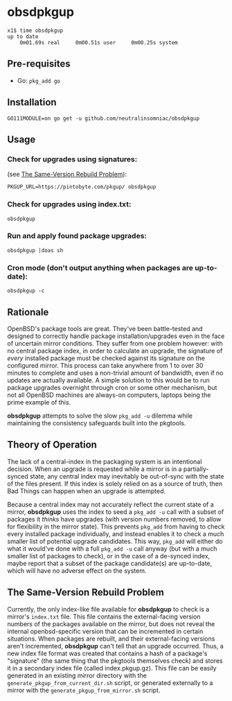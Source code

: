 # obsdpkgup

```
x1$ time obsdpkgup
up to date
    0m01.69s real     0m00.51s user     0m00.25s system
```

## Pre-requisites

- Go: `pkg_add go`

## Installation

`GO111MODULE=on go get -u github.com/neutralinsomniac/obsdpkgup`

## Usage

### Check for upgrades using signatures:

(see [The Same-Version Rebuild Problem](https://github.com/neutralinsomniac/obsdpkgup#the-same-version-rebuild-problem)):

`PKGUP_URL=https://pintobyte.com/pkgup/ obsdpkgup`

### Check for upgrades using index.txt:
`obsdpkgup`

### Run and apply found package upgrades:
`obsdpkgup |doas sh`


### Cron mode (don't output anything when packages are up-to-date):
`obsdpkgup -c`

## Rationale

OpenBSD's package tools are great. They've been battle-tested and designed to
correctly handle package installation/upgrades even in the face of uncertain
mirror conditions. They suffer from one problem however: with no central
package index, in order to calculate an upgrade, the signature of *every*
installed package must be checked against its signature on the configured
mirror. This process can take anywhere from 1 to over 30 minutes to complete
and uses a non-trivial amount of bandwidth, even if no updates are actually
available. A simple solution to this would be to run package upgrades overnight
through cron or some other mechanism, but not all OpenBSD machines are
always-on computers, laptops being the prime example of this.

**obsdpkgup** attempts to solve the slow `pkg_add -u` dilemma while maintaining
the consistency safeguards built into the pkgtools.

## Theory of Operation

The lack of a central-index in the packaging system is an intentional decision.
When an upgrade is requested while a mirror is in a partially-synced state, any
central index may inevitably be out-of-sync with the state of the files
present. If this index is solely relied on as a source of truth, then Bad
Things can happen when an upgrade is attempted.

Because a central index may not accurately reflect the current state of a
mirror, **obsdpkgup** uses the index to seed a `pkg_add -u` call with a subset
of packages it *thinks* have upgrades (with version numbers removed, to allow
for flexibility in the mirror state). This prevents `pkg_add` from having to
check every installed package individually, and instead enables it to check a
much smaller list of potential upgrade candidates. This way, `pkg_add` will
either do what it would've done with a full `pkg_add -u` call anyway (but with
a much smaller list of packages to check), or in the case of a de-synced index,
maybe report that a subset of the package candidate(s) are up-to-date, which
will have no adverse effect on the system.

## The Same-Version Rebuild Problem

Currently, the only index-like file available for **obsdpkgup** to check is a
mirror's `index.txt` file. This file contains the external-facing version
numbers of the packages available on the mirror, but does not reveal the
internal openbsd-specific version that can be incremented in certain
situations. When packages are rebuilt, and their external-facing versions
aren't incremented, **obsdpkgup** can't tell that an upgrade occurred. Thus, a
new index file format was created that contains a hash of a package's
"signature" (the same thing that the pkgtools themselves check) and stores it
in a secondary index file (called index.pkgup.gz). This file can be easily
generated in an existing mirror directory with the
`generate_pkgup_from_current_dir.sh` script, or generated externally to a
mirror with the `generate_pkgup_from_mirror.sh` script.
